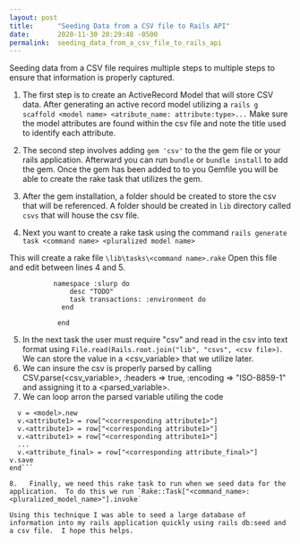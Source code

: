 ```yaml
---
layout: post
title:      "Seeding Data from a CSV file to Rails API"
date:       2020-11-30 20:29:48 -0500
permalink:  seeding_data_from_a_csv_file_to_rails_api
---
```



Seeding data from a CSV file requires multiple steps to multiple steps to ensure that information is properly captured.  

1.  The first step is to create an ActiveRecord Model that will store CSV data.  After generating an active record model utilizing a `rails g scaffold <model name> <atribute_name: attribute:type>...` Make sure the model attributes are found within the csv file and note the title used to identify each attribute.   

2.  The second step involves adding `gem 'csv'` to the the gem file or your rails application.  Afterward you can run `bundle` or `bundle install` to add the gem.  Once the gem has been added to to you Gemfile you will be able to create the rake task that utilizes the gem.  
3.  After the gem installation, a folder should be created to store the csv that will be referenced.  A folder should be created in `lib`  directory called `csvs` that will house the csv file. 
4.  Next you want to create  a rake task using the command
                `rails generate task <command name> <pluralized model name>`
							
 This will create a rake file `\lib\tasks\<command name>.rake`  Open this file and edit between lines 4 and 5.  
             
               namespace :slurp do
                   desc "TODO"
                   task transactions: :environment do
                 end
								 
                end
5.  In the next task the user must require "csv" and read in the csv into text format using `File.read(Rails.root.join("lib", "csvs", <csv file>)`.  We can store the value in a <csv_variable> that we utilize later.  
6.  We can insure the csv is properly parsed by calling CSV.parse(<csv_variable>, :headers => true, :encoding => "ISO-8859-1" and assigning it to a <parsed_variable>.
7. We can loop arron the parsed variable utiling the code  
``` <parsed_variable>.each do |row|
  v = <model>.new
  v.<attribute1> = row["<corresponding attribute1>"]
  v.<attribute1> = row["<corresponding attribute1>"]
  v.<attribute1> = row["<corresponding attribute1>"]
  ...
  v.<attribute_final> = row["<corresponding attribute_final>"]
v.save
end```

8.   Finally, we need this rake task to run when we seed data for the application.  To do this we run `Rake::Task["<command_name>:<pluralized_model_name>"].invoke`

Using this technique I was able to seed a large database of information into my rails application quickly using rails db:seed and a csv file.  I hope this helps.
				

